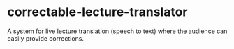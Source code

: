 # correctable-lecture-translator
A system for live lecture translation (speech to text) where the audience can easily provide corrections.
